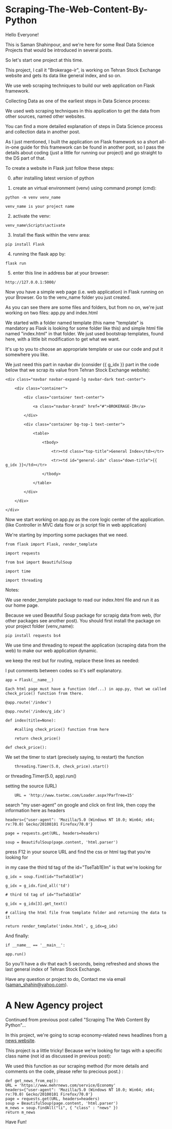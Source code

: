 # Scraping-The-Web-Content-By-Python
Hello Everyone!

This is Saman Shahinpour, and we're here for some Real Data Science Projects that would be introduced in several posts.

So let's start one project at this time.

This project, I call it "Brokerage-ir", is working on Tehran Stock Exchange website and gets its data like general index, and so on.

We use web scraping techniques to build our web application on Flask framework.

Collecting Data as one of the earliest steps in Data Science process:

We used web scraping techniques in this application to get the data from other sources, named other websites.

You can find a more detailed explanation of steps in Data Science process and collection data in another post.

As I just mentioned, I built the application on Flask framework so a short all-in-one guide for this framework can be found in another post, so I pass the details about coding (just a little for running our project) and go straight to the DS part of that.

To create a website in Flask just follow these steps:

   0. after installing latest version of python

   1. create an virtual environment (venv) using command prompt (cmd):

    python -m venv venv_name

    venv_name is your project name

   2. activate the venv:

    venv_name\Scripts\activate

   3. Install the flask within the venv area:

    pip install Flask

   4. running the flask app by:

    flask run

   5. enter this line in address bar at your browser:

    http://127.0.0.1:5000/

Now you have a simple web page (i.e. web application) in Flask running on your Browser. Go to the venv_name folder you just created.

As you can see there are some files and folders, but from no on, we're just working on two files: app.py and index.html

We started with a folder named template (this name "template" is mandatory as Flask is looking for some folder like this) and simple html file named "index.html" in that folder. We just used bootstrap templates, found here, with a little bit modification to get what we want.

It's up to you to choose an appropriate template or use our code and put it somewhere you like.

We just need this part in navbar div (consider {{ g_idx }} part in the code below that we scrap its value from Tehran Stock Exchange website):

    <div class="navbar navbar-expand-lg navbar-dark text-center">

        <div class="container">

            <div class="container text-center">

                <a class="navbar-brand" href="#">BROKERAGE-IR</a>

            </div>

            <div class="container bg-top-1 text-center">

                <table>

                    <tbody>

                        <tr><td class="top-title">General Index</td></tr>

                        <tr><td id="general-idx" class="down-title">{{ g_idx }}</td></tr>

                    </tbody>

                </table>

            </div>

        </div>

    </div>

Now we start working on app.py as the core logic center of the application. (like Controller in MVC data flow or js script file in web application)

We're starting by importing some packages that we need.

    from flask import Flask, render_template

    import requests

    from bs4 import BeautifulSoup

    import time

    import threading

Notes:

We use render_template package to read our index.html file and run it as our home page.

Because we used Beautiful Soup package for scrapig data from web, (for other packages see another post). You should first install the package on your project folder (venv_name):

    pip install requests bs4

We use time and threading to repeat the application (scraping data from the web) to make our web application dynamic.

we keep the rest but for routing, replace these lines as needed:

I put comments between codes so it's self explanatory.

    app = Flask(__name__)

    Each html page must have a function (def...) in app.py, that we called check_price() function from there.

    @app.route('/index')

    @app.route('/index/g_idx')

    def index(title=None):

        #calling check_price() function from here
    
        return check_price()

    def check_price():

We set the timer to start (precisely saying, to restart) the function

        threading.Timer(5.0, check_price).start()

or threading.Timer(5.0, app).run()

setting the source (URL)

        URL = 'http://www.tsetmc.com/Loader.aspx?ParTree=15'

search "my user-agent" on google and click on first link, then copy the information here as headers

    headers={"user-agent": 'Mozilla/5.0 (Windows NT 10.0; Win64; x64; rv:70.0) Gecko/20100101 Firefox/70.0'}

    page = requests.get(URL, headers=headers)

    soup = BeautifulSoup(page.content, 'html.parser')

press F12 in your source URL and find the css or html tag that you're looking for

in my case the third td tag of the id="TseTab1Elm" is that we're looking for

    g_idx = soup.find(id="TseTab1Elm")

    g_idx = g_idx.find_all('td')

    # third td tag of id="TseTab1Elm"

    g_idx = g_idx[3].get_text()

    # calling the html file from template folder and returning the data to it

    return render_template('index.html', g_idx=g_idx)

And finally:

    if __name__ == '__main__':

    app.run()

So you'll have a div that each 5 seconds, being refreshed and shows the last general index of Tehran Stock Exchange.

Have any question or project to do, Contact me via email (saman_shahin@yahoo.com).

# A New Agency project

Continued from previous post called "Scraping The Web Content By Python"...

In this project, we're going to scrap economy-related news headlines from [a news website](https://www.mehrnews.com/service/Economy).

This project is a little tricky! Because we're looking for tags with a specific class name (not id as discussed in previous post):

We used this function as our scraping method (for more details and comments on the code, please refer to precious post.) :

    def get_news_from_eq():
    URL = 'https://www.mehrnews.com/service/Economy'
    headers={"user-agent": 'Mozilla/5.0 (Windows NT 10.0; Win64; x64; rv:70.0) Gecko/20100101 Firefox/70.0'}
    page = requests.get(URL, headers=headers)
    soup = BeautifulSoup(page.content, 'html.parser')
    m_news = soup.findAll("li", { "class" : "news" })
    return m_news
    
Have Fun!
